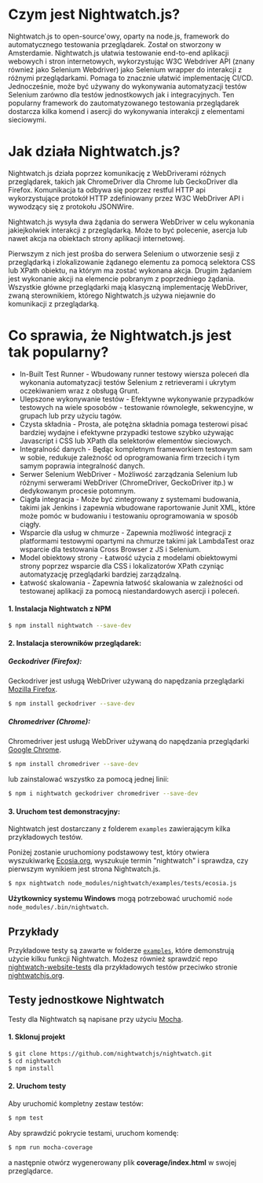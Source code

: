 # Czym jest Nightwatch.js?
Nightwatch.js to open-source'owy, oparty na node.js, framework do automatycznego testowania przeglądarek. Został on stworzony w Amsterdamie.
Nightwatch.js ułatwia testowanie end-to-end aplikacji webowych i stron internetowych, wykorzystując W3C Webdriver API (znany również jako Selenium Webdriver) jako Selenium wrapper do interakcji z różnymi przeglądarkami. Pomaga to znacznie ułatwić implementację CI/CD. Jednocześnie, może być używany do wykonywania automatyzacji testów Selenium zarówno dla testów jednostkowych jak i integracyjnych. Ten popularny framework do zautomatyzowanego testowania przeglądarek dostarcza kilka komend i asercji do wykonywania interakcji z elementami sieciowymi.

# Jak działa Nightwatch.js?
Nightwatch.js działa poprzez komunikację z WebDriverami różnych przeglądarek, takich jak ChromeDriver dla Chrome lub GeckoDriver dla Firefox. Komunikacja ta odbywa się poprzez restful HTTP api wykorzystujące protokół HTTP zdefiniowany przez W3C WebDriver API i wywodzący się z protokołu JSONWire.

Nightwatch.js wysyła dwa żądania do serwera WebDriver w celu wykonania jakiejkolwiek interakcji z przeglądarką. Może to być polecenie, asercja lub nawet akcja na obiektach strony aplikacji internetowej.

Pierwszym z nich jest prośba do serwera Selenium o utworzenie sesji z przeglądarką i zlokalizowanie żądanego elementu za pomocą selektora CSS lub XPath obiektu, na którym ma zostać wykonana akcja.
Drugim żądaniem jest wykonanie akcji na elemencie pobranym z poprzedniego żądania.
Wszystkie główne przeglądarki mają klasyczną implementację WebDriver, zwaną sterownikiem, którego Nightwatch.js używa niejawnie do komunikacji z przeglądarką.
# Co sprawia, że Nightwatch.js jest tak popularny?

- In-Built Test Runner - Wbudowany runner testowy wiersza poleceń dla wykonania automatyzacji testów Selenium z retrieverami i ukrytym oczekiwaniem wraz z obsługą Grunt.
- Ulepszone wykonywanie testów - Efektywne wykonywanie przypadków testowych na wiele sposobów - testowanie równoległe, sekwencyjne, w grupach lub przy użyciu tagów.
- Czysta składnia - Prosta, ale potężna składnia pomaga testerowi pisać bardziej wydajne i efektywne przypadki testowe szybko używając Javascript i CSS lub XPath dla selektorów elementów sieciowych.
- Integralność danych - Będąc kompletnym frameworkiem testowym sam w sobie, redukuje zależność od oprogramowania firm trzecich i tym samym poprawia integralność danych.
- Serwer Selenium WebDriver - Możliwość zarządzania Selenium lub różnymi serwerami WebDriver (ChromeDriver, GeckoDriver itp.) w dedykowanym procesie potomnym.
- Ciągła integracja - Może być zintegrowany z systemami budowania, takimi jak Jenkins i zapewnia wbudowane raportowanie Junit XML, które może pomóc w budowaniu i testowaniu oprogramowania w sposób ciągły.
- Wsparcie dla usług w chmurze - Zapewnia możliwość integracji z platformami testowymi opartymi na chmurze takimi jak LambdaTest oraz wsparcie dla testowania Cross Browser z JS i Selenium.
- Model obiektowy strony - Łatwość użycia z modelami obiektowymi strony poprzez wsparcie dla CSS i lokalizatorów XPath czyniąc automatyzację przeglądarki bardziej zarządzalną.
- Łatwość skalowania - Zapewnia łatwość skalowania w zależności od testowanej aplikacji za pomocą niestandardowych asercji i poleceń.

#### 1. Instalacja Nightwatch z NPM

```sh
$ npm install nightwatch --save-dev
```

#### 2. Instalacja sterowników przeglądarek:

##### Geckodriver (Firefox):
Geckodriver jest usługą WebDriver używaną do napędzania przeglądarki [Mozilla Firefox](https://www.mozilla.org/en-US/firefox/new/).

```sh
$ npm install geckodriver --save-dev
```

##### Chromedriver (Chrome):
Chromedriver jest usługą WebDriver używaną do napędzania przeglądarki [Google Chrome](https://www.google.com/chrome/).
```sh
$ npm install chromedriver --save-dev
```

lub zainstalować wszystko za pomocą jednej linii:

```sh
$ npm i nightwatch geckodriver chromedriver --save-dev
```

#### 3. Uruchom test demonstracyjny:

Nightwatch jest dostarczany z folderem `examples` zawierającym kilka przykładowych testów.

Poniżej zostanie uruchomiony podstawowy test, który otwiera wyszukiwarkę [Ecosia.org](https://ecosia.org), wyszukuje termin "nightwatch" i sprawdza, czy pierwszym wynikiem jest strona Nightwatch.js.

```sh
$ npx nightwatch node_modules/nightwatch/examples/tests/ecosia.js
```

__Użytkownicy systemu Windows__ mogą potrzebować uruchomić `node node_modules/.bin/nightwatch`.


## Przykłady
Przykładowe testy są zawarte w folderze [`examples`](https://github.com/nightwatchjs/nightwatch/tree/master/examples), które demonstrują użycie kilku funkcji Nightwatch. 
Możesz również sprawdzić repo [nightwatch-website-tests](https://github.com/nightwatchjs/nightwatch-website-tests) dla przykładowych testów przeciwko stronie [nightwatchjs.org](https://nightwatchjs.org).

## Testy jednostkowe Nightwatch
Testy dla Nightwatch są napisane przy użyciu [Mocha](http://mochajs.org/).

#### 1. Sklonuj projekt
```sh
$ git clone https://github.com/nightwatchjs/nightwatch.git
$ cd nightwatch
$ npm install
```

#### 2. Uruchom testy
Aby uruchomić kompletny zestaw testów:

```sh
$ npm test
```

Aby sprawdzić pokrycie testami, uruchom komendę:

```sh
$ npm run mocha-coverage
```
a następnie otwórz wygenerowany plik __coverage/index.html__ w swojej przeglądarce.
